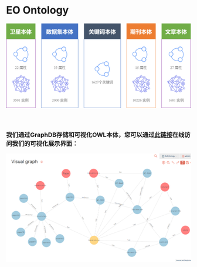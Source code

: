 # EO Ontology
![alt](img/图片4.png "图片4.png")
<br /><br /><br />
### 我们通过GraphDB存储和可视化OWL本体，您可以通过[此链接](http://39.107.247.167:7200/graphs-visualizations?saved=95e57c0b46464169988c5a1af57de6cd)在线访问我们的可视化展示界面：
![alt](img/example.png "example.png")
